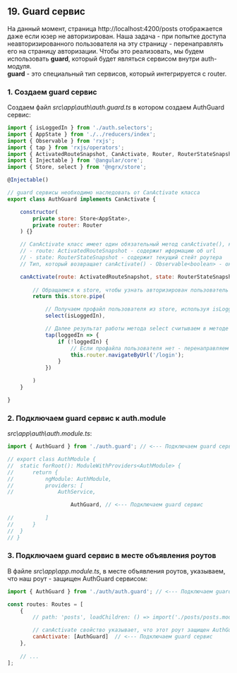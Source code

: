 ## 19. Guard сервис

На данный момент, страница http://localhost:4200/posts отображается даже если юзер не авторизирован. Наша задача - при попытке доступа неавторизированного пользователя на эту страницу - перенаправлять его на страницу авторизации. Чтобы это реализовать, мы будем использовать **guard**, который будет являться сервисом внутри auth-модуля.  
**guard** - это специальный тип сервисов, который интегрируется с router.

### 1. Создаем guard сервис

Создаем файл *src\app\auth\auth.guard.ts* в котором создаем AuthGuard сервис:
```js
import { isLoggedIn } from './auth.selectors';
import { AppState } from './../reducers/index';
import { Observable } from 'rxjs';
import { tap } from 'rxjs/operators';
import { ActivatedRouteSnapshot, CanActivate, Router, RouterStateSnapshot } from '@angular/router';
import { Injectable } from '@angular/core';
import { Store, select } from '@ngrx/store';

@Injectable()

// guard сервисы необходимо наследовать от CanActivate класса
export class AuthGuard implements CanActivate {

	constructor(
		private store: Store<AppState>,
		private router: Router
	) {}

	// CanActivate класс имеет один обязательный метод canActivate(), который принимает несколько аргументов:
	// - route: ActivatedRouteSnapshot - содержит иформацию об url
	// - state: RouterStateSnapshot - содержит текущий стейт роутера
	// Тип, который возвращает canActivate() - Observable<boolean> - ожидаем true/false

	canActivate(route: ActivatedRouteSnapshot, state: RouterStateSnapshot): Observable<boolean> {
		
		// Обращаемся к store, чтобы узнать авторизирован пользователь или нет
		return this.store.pipe(

			// Получаем профайл пользователя из store, используя isLoggedIn селектор
			select(isLoggedIn),

			// Далее результат работы метода select считываем в методе tap()
			tap(loggedIn => {
				if (!loggedIn) {
					// Если профайла пользователя нет - перенаправляем роут на страницу авторизации
					this.router.navigateByUrl('/login');
				}
			})

		)
	}

}
```

### 2. Подключаем guard сервис к auth.module

*src\app\auth\auth.module.ts*:
```js
import { AuthGuard } from './auth.guard'; // <--- Подключаем guard сервис

// export class AuthModule {
// 	static forRoot(): ModuleWithProviders<AuthModule> {
// 		return {
// 			ngModule: AuthModule,
// 			providers: [
// 				AuthService,

					AuthGuard, // <--- Подключаем guard сервис
					
// 			]
// 		}
// 	}
// }
```

### 3. Подключаем guard сервис в месте объявления роутов

В файле *src\app\app.module.ts*, в месте объявления роутов, указываем, что наш роут - защищен AuthGuard сервисом:
```js
import { AuthGuard } from './auth/auth.guard'; // <--- Подключаем guard сервис

const routes: Routes = [
	{ 
		// path: 'posts', loadChildren: () => import('./posts/posts.module').then(m => m.PostsModule), 

		// canActivate свойство указывает, что этот роут защищен AuthGuard сервисом
		canActivate: [AuthGuard]  // <--- Подключаем guard сервис
	},
	
	// ...
];
```